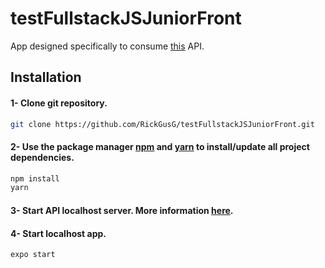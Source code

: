 # testFullstackJSJuniorFront
App designed specifically to consume [this](https://github.com/RickGusG/test-FullstackJSJunior) API.

## Installation

#### 1- Clone git repository.
```bash
git clone https://github.com/RickGusG/testFullstackJSJuniorFront.git
```
#### 2- Use the package manager [npm](https://www.npmjs.com/) and [yarn](https://yarnpkg.com/) to install/update all project dependencies.
```bash
npm install
yarn
```
#### 3- Start API localhost server. More information [here](https://github.com/RickGusG/test-FullstackJSJunior).
#### 4- Start localhost app.
```bash
expo start
```
